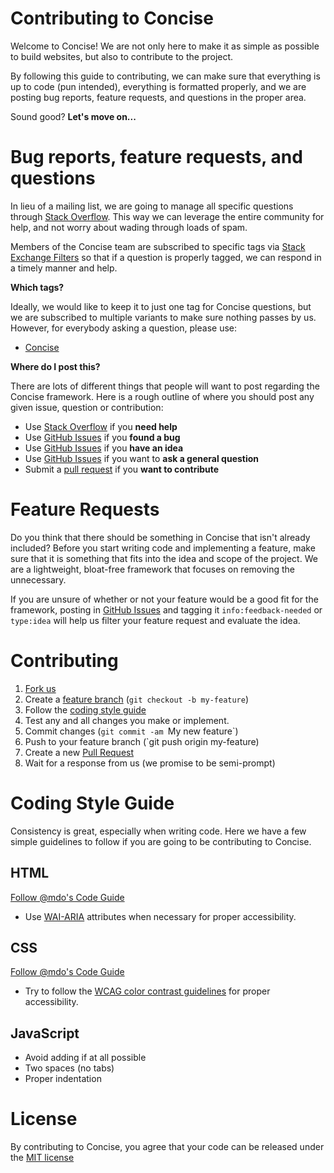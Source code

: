 # Contributing to Concise

Welcome to Concise! We are not only here to make it as simple as possible to build websites, but also to contribute to the project.

By following this guide to contributing, we can make sure that everything is up to code (pun intended), everything is formatted properly, and we are posting bug reports, feature requests, and questions in the proper area.

Sound good? **Let's move on...**

# Bug reports, feature requests, and questions

In lieu of a mailing list, we are going to manage all specific questions through [Stack Overflow](http://stackoverflow.com/). This way we can leverage the entire community for help, and not worry about wading through loads of spam.

Members of the Concise team are subscribed to specific tags via [Stack Exchange Filters](http://stackexchange.com/filters) so that if a question is properly tagged, we can respond in a timely manner and help. 

**Which tags?**

Ideally, we would like to keep it to just one tag for Concise questions, but we are subscribed to multiple variants to make sure nothing passes by us. However, for everybody asking a question, please use:

- [Concise](http://stackoverflow.com/questions/tagged/concise)

**Where do I post this?**

There are lots of different things that people will want to post regarding the Concise framework. Here is a rough outline of where you should post any given issue, question or contribution: 

- Use [Stack Overflow](http://stackoverflow.com) if you **need help**
- Use [GitHub Issues](http://github.com/ConciseCSS/concise.css/issues) if you **found a bug**
- Use [GitHub Issues](http://github.com/ConciseCSS/concise.css/issues) if you **have an idea**
- Use [GitHub Issues](http://github.com/ConciseCSS/concise.css/issues) if you want to **ask a general question**
- Submit a [pull request](https://help.github.com/articles/creating-a-pull-request) if you **want to contribute**

# Feature Requests

Do you think that there should be something in Concise that isn't already included? Before you start writing code and implementing a feature, make sure that it is something that fits into the idea and scope of the project. We are a lightweight, bloat-free framework that focuses on removing the unnecessary. 

If you are unsure of whether or not your feature would be a good fit for the framework, posting in [GitHub Issues](http://github.com/ConciseCSS/concise.css/issues) and tagging it `info:feedback-needed` or `type:idea` will help us filter your feature request and evaluate the idea. 

# Contributing

1. [Fork us](https://github.com/ConciseCSS/concise.css/fork)
2. Create a [feature branch](http://nvie.com/posts/a-successful-git-branching-model/) (`git checkout -b my-feature`)
3. Follow the [coding style guide](#coding-style-guide)
3. Test any and all changes you make or implement. 
4. Commit changes (`git commit -am `My new feature`)
5. Push to your feature branch (`git push origin my-feature)
6. Create a new [Pull Request](https://help.github.com/articles/creating-a-pull-request)
7. Wait for a response from us (we promise to be semi-prompt)

# Coding Style Guide

Consistency is great, especially when writing code. Here we have a few simple guidelines to follow if you are going to be contributing to Concise.

## HTML

[Follow @mdo's Code Guide](http://codeguide.co/#html)

- Use [WAI-ARIA](https://developer.mozilla.org/en-US/docs/Web/Accessibility/ARIA) attributes when necessary for proper accessibility.

## CSS

[Follow @mdo's Code Guide](http://codeguide.co/#css)

- Try to follow the [WCAG color contrast guidelines](http://www.w3.org/TR/WCAG20/#visual-audio-contrast) for proper accessibility.

## JavaScript

- Avoid adding if at all possible
- Two spaces (no tabs)
- Proper indentation

# License

By contributing to Concise, you agree that your code can be released under the [MIT license](https://github.com/ConciseCSS/concise.css/blob/master/LICENSE)
